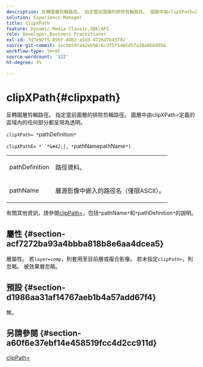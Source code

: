 ```yaml
---
description: 反轉圖層剪輯路徑。 指定當前圖層的排除剪輯路徑。 圖層中由clipXPath=定義的區域內的任何部分都呈現為透明。
solution: Experience Manager
title: clipXPath
feature: Dynamic Media Classic,SDK/API
role: Developer,Business Practitioner
exl-id: 7d7e92f5-856f-4d62-a5d3-4726d7b43792
source-git-commit: 1ec8b59f442eb96c6c3f5f1405d57a38a86bd056
workflow-type: tm+mt
source-wordcount: '122'
ht-degree: 4%

---
```


# clipXPath{#clipxpath}

反轉圖層剪輯路徑。 指定當前圖層的排除剪輯路徑。 圖層中由clipXPath=定義的區域內的任何部分都呈現為透明。

`clipXPath= *`pathDefinition`*`

`clipXPathE= *``*&#42;[, *`pathNamepathName`*]`

<table id="simpletable_27AFC3A694874CF8B673460820EFD90D"> 
 <tr class="strow"> 
  <td class="stentry"> <p><span class="codeph"> <span class="varname"> pathDefinition</span> </span> </p> </td> 
  <td class="stentry"> <p>路徑資料。 </p></td> 
 </tr> 
 <tr class="strow"> 
  <td class="stentry"> <p><span class="codeph"> <span class="varname"> pathName</span> </span> </p> </td> 
  <td class="stentry"> <p>層源影像中嵌入的路徑名（僅限ASCII）。 </p></td> 
 </tr> 
</table>

有關其他資訊，請參閱[clipPath=](../../../../../is-api/http-ref/image-serving-api-ref/c-http-protocol-reference/c-command-reference/r-clippath.md#reference-8139b1b52dc54749b51b109521ddf83d)，包括`*`pathName`*`和`*`pathDefinition`*`的說明。

## 屬性 {#section-acf7272ba93a4bbba818b8e6aa4dcea5}

層屬性。 若`layer=comp`，則套用至目前層或複合影像。 若未指定`clipPath=`，則忽略。 被效果層忽略。

## 預設 {#section-d1986aa31af14767aeb1b4a57add67f4}

無。

## 另請參閱 {#section-a60f6e37ebf14e458519fcc4d2cc911d}

[clipPath=](../../../../../is-api/http-ref/image-serving-api-ref/c-http-protocol-reference/c-command-reference/r-clippath.md#reference-8139b1b52dc54749b51b109521ddf83d)
